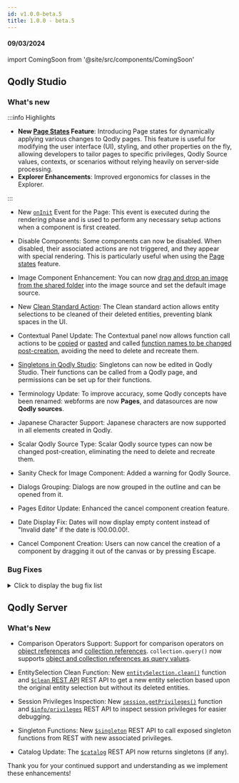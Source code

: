 ```yaml
---
id: v1.0.0-beta.5
title: 1.0.0 - beta.5
---
```




#### 09/03/2024

import ComingSoon from '@site/src/components/ComingSoon'


## Qodly Studio

<h3>What's new</h3>

:::info Highlights

- **New [Page States](../studio/pageLoaders/states.md) Feature**: Introducing Page states for dynamically applying various changes to Qodly pages. This feature is useful for modifying the user interface (UI), styling, and other properties on the fly, allowing developers to tailor pages to specific privileges, Qodly Source values, contexts, or scenarios without relying heavily on server-side processing.
- **Explorer Enhancements**: Improved ergonomics for classes in the Explorer.

:::

- New [`onInit`](../studio/pageLoaders/pageLoaderOverview#triggers-and-events) Event for the Page: This event is executed during the rendering phase and is used to perform any necessary setup actions when a component is first created.

- Disable Components: Some components can now be disabled. When disabled, their associated actions are not triggered, and they appear with special rendering. This is particularly useful when using the [Page states](../studio/pageLoaders/states.md) feature.

- Image Component Enhancement: You can now [drag and drop an image from the shared folder](../studio/pageLoaders/components/image.md#drag-and-drop-from-shared-folder) into the image source and set the default image source.

- New [Clean Standard Action](../studio/pageLoaders/events.md#qodly-sources): The Clean standard action allows entity selections to be cleaned of their deleted entities, preventing blank spaces in the UI.

- Contextual Panel Update: The Contextual panel now allows function call actions to be [copied](../studio/pageLoaders/events#copying-an-event-action) or [pasted](../studio/pageLoaders/events#pasting-an-event-action) and called [function names to be changed post-creation](../studio/pageLoaders/events#modifying-a-function-call), avoiding the need to delete and recreate them.

- [Singletons in Qodly Studio](../language/basics/lang-classes.md#singleton-classes): Singletons can now be edited in Qodly Studio. Their functions can be called from a Qodly page, and permissions can be set up for their functions.

- Terminology Update: To improve accuracy, some Qodly concepts have been renamed: webforms are now **Pages**, and datasources are now **Qodly sources**.

- Japanese Character Support: Japanese characters are now supported in all elements created in Qodly.

- Scalar Qodly Source Type: Scalar Qodly source types can now be changed post-creation, eliminating the need to delete and recreate them.

- Sanity Check for Image Component: Added a warning for Qodly Source.

- Dialogs Grouping: Dialogs are now grouped in the outline and can be opened from it.

- Pages Editor Update: Enhanced the cancel component creation feature.

- Date Display Fix: Dates will now display empty content instead of "Invalid date" if the date is !00.00.00!.

- Cancel Component Creation: Users can now cancel the creation of a component by dragging it out of the canvas or by pressing Escape.


<h3>Bug Fixes </h3>

<details><summary>Click to display the bug fix list</summary>

- Object displays date instead of number.
- Setting the pagesize on qodly source at creation is not saved.
- Calling singleton computed property resets Qodly Page unexpectedly.
- Properties panel - The lowercase has the uppercase icon in the transform properties.
- Qodly sources - The initial value input doesn't have a right border color for array and object types. - The dialog's icon is tiny if the name of the dialog is very long.
- Disable component - Some components can't be disabled.
- There is no edition control when we modify the initial value (qodly source of type Date).
- the qodly sources color selector should be disabled (same as dialogs).
- the green line persists when we D & D a column in datatable.
- Explorer (Classes) - The folder is empty for new projects.
- Dialogs - On Init event freezes the page.
- Event action prototype is not updated When the user validates the new called function.
- Contextual Panel - the function edit pop up is missplaced.
- Select Input - default value should be before options.
- Matrix - For a collection of objects, the selected element is not set properly at first loading.
- The position of sanity check inspector is not correct when we change the size of the contextual panel.
- Dialogs - Popup not displayed after a function call.
- self.disabled css not applicable in build mode.
- Data not displayed in webform loader.
- Unwanted repeated event.
- Explorer (Classes) - Rename a dataclass in the model causes the classes turn to grey in the Explorer.
- Explorer (Classes) - Sometimes a Dataclass folder is closed without any user action for that.
- Explorer (Classes) - Rename a user class to an existing ORDA Data Model Class should be impossible.
- Failed to open the file when we renamed the dataclass in the model. (ref. Q169-2863)
- Time - Time attribute of a saved entity received from the server is not displayed.
- Dialogs - D&D a component after a component followed by a dialog does not show the green line.
- Parentheses in a comment are rendered with colors.
- Expanding outline of a page not working.
- Dialog button shows nothing whereas Dialogs exist for the webform.
- Explorer (Classes) - If the DataStore class is empty, add a function in it from the Model has no effect.
- Reset value dialog disappears for the properties of type select.
- Flickering when we hover on Image.
- The width property should be before the height property in (basic) properties list.
- The button "create webForm" should be disabled until we receive a response from the server.
- Select Box - Enable search is not properly aligned.
- Dialog's close icon disappears when we reduce the size of the webform.
- The styleBox gets disabled if it contains a disabled button.
- Webform loader's issue: matrix not displaying its content when onloading the page and executing a function.
- Standard action - Copy does not work for a related entities attribute.
- Time - Input text with type time - + 1 hour is made when we enter the input.
- The scroll appears behind the webForms Tab.
- LSP does not recognize `.new()`, `.get()`, `.first()`, `.extract()`, `distinct()`, etc. when .4qs file is missing.
- Custom Component 'Text Editor' causing issues in a matrix.
- The tip (Bulb) is not properly aligned in Components list and is cut in the server side ref basic mode.
- Server crashes when calling a function on a shared qodly source (entity).
- Date format festival (when in an object).
- Events - The datatable flickers when the event last is executed.
- Checkbox resulting from a direct drop of boolean on canvas cannot be updated regarding its qodly source.
- Model editor - The inputs in the model editor do not lose focus when clicking on other inputs.
- Code editor - the error message is displayed behind the tabs.
- Datatable - The image must fit with the column width and height.
- Renderer - an error is displayed when we try and get all entities in the renderer.
- Model editor - "Undefined" appears when I try to cancel the creation or edition.
- Qodly Demo Users : picture not found.
- Data model - The attribute type for computed attribute of type EntitySelection is not returned by the REST API $catalog/$all.
- Dialog height issue when the webform position is relative & the canvas is scrollable.
- Sanity check : set value/Clear/reset do not trigger missing qodly source error.
- flex start in justify and start in align should be selected by default when we choose flex.
- Outline: name too long.
- Outline hide action should only hide in the editor, not the preview.
- Datatable is not displayed when we use a webForm with properties display is flex direction column and content is too large in height.
- Qodly Sources - boolean qodly source is not displayed with the right variant.
- Methods - the confirmation pop up for saving always appears when saving a new method.
- Tabs Component - resetting the variant property doesn't back to the default value.
- File upload component makes the Save standard action not to be called.
- The server side reference should not be editable in a state.
- Upload Picture not working correctly.
- Datatable - the datatable doesn't display the correct data.
- Tabs - The rename input border is not updated with the new Qodly aesthetics.
- Tabs - the tab stays blocked in a reloading state.
- Craft Components - Permitted to have a craft component without a name.
- Craft Components- the error message is not displayed correctly.
- Standard action - Copy standard action fails.
- Dialogs - The dialog menu remains displayed when we try to create a new one.
- Events - the select a function menu stay displayed when we scroll.
- Roles and privileges - Sorting the names of the privileges doesn't work correctly.
- A vertical scroll bar appears when we try to edit a qodly source of type element of an array.
- Adding a variable in the debugger generates an error.
- Console Error: cannot read properties of null when onloading a nested matrix.
- Can't move the models after the WT ends.
- Unknown error when we execute a method.
- onChange event spree with high latency network.
- Dialogs - The draggable option doesn't work when we activate the animated option.
- Dialogs - the scroll doesn't appear in edition mode.
- The input of the webForm property disappears in the navigation action.
- The target/value still appears even after the removal of the data source.
- Roles and privileges - the delete icon doesn't appear in the popup.
- Sanity check - the error message is wrong when we use a non-existent qodly source.
- Buttons such as preview and renderer do not appear when the browser size is reduced, a scroll bar should be implemented.
- we should have control of webForm name size.
- Roles and Privileges - the tab is opened in preview mode.
- Explorer - The opened file remains open even after it has been deleted from shared.
- Default parameters when creating a new navigation action.
- Sanity check about copying from the "iterate with" value of a matrix to an entity.
- Dialogs - open a dialog in on load webForm doesn't work in preview mode and works in renderer mode.
- "Oops something wrong happened... " appears when we use open event panel.
- Renamed Local CSS Classes Not Updating in Component Properties Panel.
- Some menus are not updated with the new Qodly aesthetics.
Contextual panel - the action type is automatically switched to copy when we change the Source ds.
- Invalid characters are accepted in the model's functions.
- The collapse button doesn't exist in a standard action if we choose a state or dialogs.
- We can create web forms with names starting with "_" or a number.
- Roles and Privileges - privileges are still counted in the roles even if they are deleted.
- Events - The standard action logout is not collapsible.
- Attribute that is binded with a custom component will not iterate in matrix.
-We shouldn't DnD a component in the webForm if a dialog is open.
- The UUID is not generated for an existing datacalass or a storage attribute/related attribute does not have a UUID.
- Simple action - when we duplicate a button with a setValue action, the value doesn't change when we switch to the first button.
- onChange event not executed in the text input of type duration.
- When the text input of type duration has no format, the values are incremented automatically.
- We encounter NaN (Not a Number) values when we select duration using the text input.
- The icon and the button className property are lost when switching between states.
- Quit session / logout - The hidden function ds.__logout is shown in the type ahead + the catalog.
- Image / Qodly source - Image for a newly created entity is not displayed in an image component.
- Image component - Image not displayed after saving an entity.



</details>


## Qodly Server

<h3> What's New </h3>


- Comparison Operators Support: Support for comparison operators on [object references](../language/basics/lang-object.md#object-operators) and [collection references](../language/basics/lang-collection.md#collection-operators). `collection.query()` now supports [object and collection references as query values](../language/CollectionClass.md#object-or-collection-reference-as-value).

- EntitySelection Clean Function: New [`entitySelection.clean()`](../language/EntitySelectionClass.md#clean) function and [`$clean` REST API](../api/$clean.md) REST API to get a new entity selection based upon the original entity selection but without its deleted entities.

- Session Privileges Inspection: New [`session.getPrivileges()`](../language/SessionClass.md#getprivileges) function and [`$info/privileges`](../api/$info.md) REST API to inspect session privileges for easier debugging.

- Singleton Functions: New [`$singleton`](../api/$singleton.md) REST API to call exposed singleton functions from REST with new associated privileges.

- Catalog Update: The [`$catalog`](../api/$catalog.md) REST API now returns singletons (if any).



Thank you for your continued support and understanding as we implement these enhancements!
